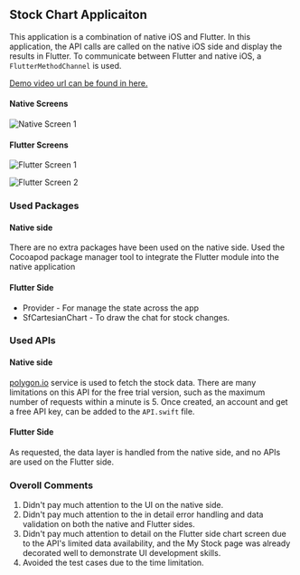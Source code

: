 ## Stock Chart Applicaiton

This application is a combination of native iOS and Flutter. In this application, the API calls are called on the native iOS side and display the results in Flutter.
To communicate between Flutter and native iOS, a `FlutterMethodChannel` is used.

[Demo video url can be found in here.](https://i.imgur.com/zmoBJcN.mp4)

#### Native Screens

![Native Screen 1](https://i.imgur.com/Xb6GgZf.png)

#### Flutter Screens

![Flutter Screen 1](https://i.imgur.com/B4q6N40.png)

![Flutter Screen 2](https://i.imgur.com/l0DbDJG.png)

### Used Packages

#### Native side

There are no extra packages have been used on the native side. Used the Cocoapod package manager tool to integrate the Flutter module into the native application

#### Flutter Side

- Provider - For manage the state across the app
- SfCartesianChart - To draw the chat for stock changes.

### Used APIs

#### Native side

[polygon.io](https://polygon.io/) service is used to fetch the stock data. There are many limitations on this API for the free trial version, such as the maximum number of requests within a minute is 5.
Once created, an account and get a free API key, can be added to the `API.swift` file.

#### Flutter Side

As requested, the data layer is handled from the native side, and no APIs are used on the Flutter side.

### Overoll Comments

1. Didn't pay much attention to the UI on the native side.
2. Didn't pay much attention to the in detail error handling and data validation on both the native and Flutter sides.
3. Didn't pay much attention to detail on the Flutter side chart screen due to the API's limited data availability, and the My Stock page was already decorated well to demonstrate UI development skills.
4. Avoided the test cases due to the time limitation.
